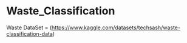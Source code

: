# Waste_Classification
Waste DataSet = (https://www.kaggle.com/datasets/techsash/waste-classification-data)
